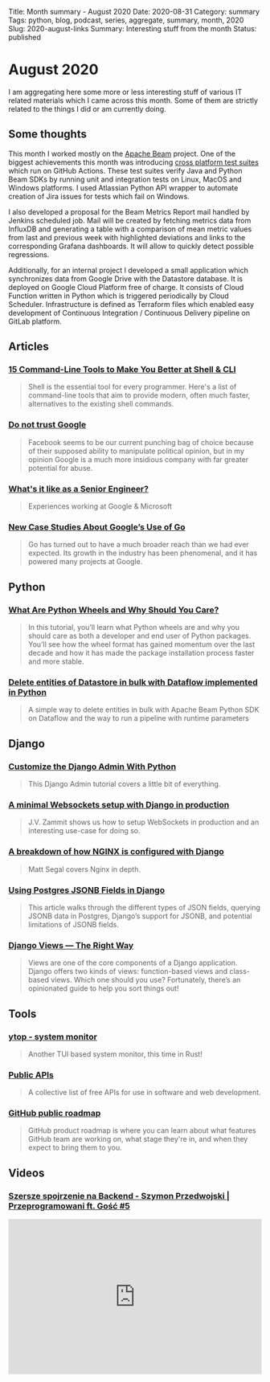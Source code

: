 Title: Month summary - August 2020
Date: 2020-08-31
Category: summary
Tags: python, blog, podcast, series, aggregate, summary, month, 2020 
Slug: 2020-august-links
Summary: Interesting stuff from the month
Status: published


# August 2020

I am aggregating here some more or less interesting stuff of various IT related materials which I came across this month.
Some of them are strictly related to the things I did or am currently doing.

## Some thoughts

This month I worked mostly on the [Apache Beam](https://github.com/apache/beam/) project. One of the biggest achievements this month was introducing [cross platform test suites](https://github.com/apache/beam/actions) which run on GitHub Actions. These test suites verify Java and Python Beam SDKs by running unit and integration tests on Linux, MacOS and Windows platforms. I used Atlassian Python API wrapper to automate creation of Jira issues for tests which fail on Windows. 

I also developed a proposal for the Beam Metrics Report mail handled by Jenkins scheduled job. Mail will be created by fetching metrics data from InfluxDB and generating a table with a comparison of mean metric values from last and previous week with highlighted deviations and links to the corresponding Grafana dashboards. It will allow to quickly detect possible regressions.

Additionally, for an internal project I developed a small application which synchronizes data from Google Drive with the Datastore database. It  is deployed on Google Cloud Platform free of charge. It consists of Cloud Function written in Python which is triggered periodically by Cloud Scheduler. Infrastructure is defined as Terraform files which enabled easy development of Continuous Integration / Continuous Delivery pipeline on GitLab platform.

## Articles

### [15 Command-Line Tools to Make You Better at Shell & CLI](https://dev.to/zaiste/15-command-line-tools-to-make-you-better-at-shell-cli-35n6)

> Shell is the essential tool for every programmer. Here's a list of command-line tools that aim to provide modern, often much faster, alternatives to the existing shell commands.

### [Do not trust Google](https://lukeboyle.com/blog-posts/2020/08/do-not-trust-google)

> Facebook seems to be our current punching bag of choice because of their supposed ability to manipulate political opinion, but in my opinion Google is a much more insidious company with far greater potential for abuse.

### [What's it like as a Senior Engineer?](https://www.zainrizvi.io/blog/whats-it-like-as-a-senior-engineer/)

> Experiences working at Google & Microsoft

### [New Case Studies About Google’s Use of Go](https://opensource.googleblog.com/2020/08/new-case-studies-about-googles-use-of-go.html)

> Go has turned out to have a much broader reach than we had ever expected. Its growth in the industry has been phenomenal, and it has powered many projects at Google.

## Python

### [What Are Python Wheels and Why Should You Care?](https://realpython.com/python-wheels/)

> In this tutorial, you’ll learn what Python wheels are and why you should care as both a developer and end user of Python packages. You’ll see how the wheel format has gained momentum over the last decade and how it has made the package installation process faster and more stable.

### [Delete entities of Datastore in bulk with Dataflow implemented in Python](https://levelup.gitconnected.com/delete-entities-of-datastore-in-bulk-with-dataflow-implemented-in-python-37cbe2dd7e08)

> A simple way to delete entities in bulk with Apache Beam Python SDK on Dataflow and the way to run a pipeline with runtime parameters

## Django

### [Customize the Django Admin With Python](https://realpython.com/customize-django-admin-python)

> This Django Admin tutorial covers a little bit of everything.

### [A minimal Websockets setup with Django in production](https://www.untangled.dev/2020/08/02/django-websockets-minimal-setup/)

> J.V. Zammit shows us how to setup WebSockets in production and an interesting use-case for doing so.

### [A breakdown of how NGINX is configured with Django](https://mattsegal.dev/nginx-django-reverse-proxy-config.html)

> Matt Segal covers Nginx in depth.

### [Using Postgres JSONB Fields in Django](https://pganalyze.com/blog/postgres-jsonb-django-python)

> This article walks through the different types of JSON fields, querying JSONB data in Postgres, Django’s support for JSONB, and potential limitations of JSONB fields.

### [Django Views — The Right Way](https://spookylukey.github.io/django-views-the-right-way/)

> Views are one of the core components of a Django application. Django offers two kinds of views: function-based views and class-based views. Which one should you use? Fortunately, there’s an opinionated guide to help you sort things out!

## Tools

### [ytop - system monitor](https://github.com/cjbassi/ytop)

> Another TUI based system monitor, this time in Rust!

### [Public APIs](https://github.com/public-apis/public-apis)

> A collective list of free APIs for use in software and web development.

### [GitHub public roadmap](https://github.com/github/roadmap)

> GitHub product roadmap is where you can learn about what features GitHub team are working on, what stage they're in, and when they expect to bring them to you.

## Videos

### [Szersze spojrzenie na Backend - Szymon Przedwojski | Przeprogramowani ft. Gość #5](https://www.youtube.com/watch?v=c-Gi7OaykQo)
<div class="videoWrapper" style="height:0; padding-bottom:56.25%; padding-top:25px; position:relative" height="0">
    <iframe style="position:absolute; top:0; width:100%" height="100%" width="100%" src="https://www.youtube.com/embed/c-Gi7OaykQo" frameborder="0" allow="accelerometer; autoplay; encrypted-media; gyroscope; picture-in-picture" allowfullscreen></iframe>
</div>
